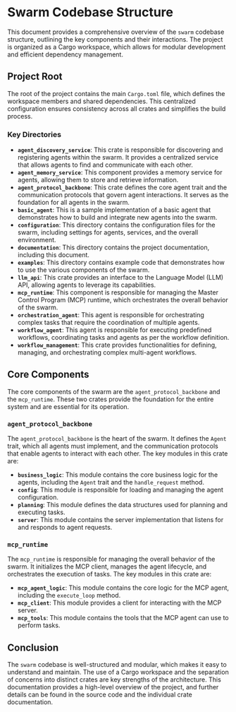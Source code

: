 # Swarm Codebase Structure

This document provides a comprehensive overview of the `swarm` codebase structure, outlining the key components and their interactions. The project is organized as a Cargo workspace, which allows for modular development and efficient dependency management.

## Project Root

The root of the project contains the main `Cargo.toml` file, which defines the workspace members and shared dependencies. This centralized configuration ensures consistency across all crates and simplifies the build process.

### Key Directories

- **`agent_discovery_service`**: This crate is responsible for discovering and registering agents within the swarm. It provides a centralized service that allows agents to find and communicate with each other.
- **`agent_memory_service`**: This component provides a memory service for agents, allowing them to store and retrieve information.
- **`agent_protocol_backbone`**: This crate defines the core agent trait and the communication protocols that govern agent interactions. It serves as the foundation for all agents in the swarm.
- **`basic_agent`**: This is a sample implementation of a basic agent that demonstrates how to build and integrate new agents into the swarm.
- **`configuration`**: This directory contains the configuration files for the swarm, including settings for agents, services, and the overall environment.
- **`documentation`**: This directory contains the project documentation, including this document.
- **`examples`**: This directory contains example code that demonstrates how to use the various components of the swarm.
- **`llm_api`**: This crate provides an interface to the Language Model (LLM) API, allowing agents to leverage its capabilities.
- **`mcp_runtime`**: This component is responsible for managing the Master Control Program (MCP) runtime, which orchestrates the overall behavior of the swarm.
- **`orchestration_agent`**: This agent is responsible for orchestrating complex tasks that require the coordination of multiple agents.
- **`workflow_agent`**: This agent is responsible for executing predefined workflows, coordinating tasks and agents as per the workflow definition.
- **`workflow_management`**: This crate provides functionalities for defining, managing, and orchestrating complex multi-agent workflows.

## Core Components

The core components of the swarm are the `agent_protocol_backbone` and the `mcp_runtime`. These two crates provide the foundation for the entire system and are essential for its operation.

### `agent_protocol_backbone`

The `agent_protocol_backbone` is the heart of the swarm. It defines the `Agent` trait, which all agents must implement, and the communication protocols that enable agents to interact with each other. The key modules in this crate are:

- **`business_logic`**: This module contains the core business logic for the agents, including the `Agent` trait and the `handle_request` method.
- **`config`**: This module is responsible for loading and managing the agent configuration.
- **`planning`**: This module defines the data structures used for planning and executing tasks.
- **`server`**: This module contains the server implementation that listens for and responds to agent requests.

### `mcp_runtime`

The `mcp_runtime` is responsible for managing the overall behavior of the swarm. It initializes the MCP client, manages the agent lifecycle, and orchestrates the execution of tasks. The key modules in this crate are:

- **`mcp_agent_logic`**: This module contains the core logic for the MCP agent, including the `execute_loop` method.
- **`mcp_client`**: This module provides a client for interacting with the MCP server.
- **`mcp_tools`**: This module contains the tools that the MCP agent can use to perform tasks.

## Conclusion

The `swarm` codebase is well-structured and modular, which makes it easy to understand and maintain. The use of a Cargo workspace and the separation of concerns into distinct crates are key strengths of the architecture. This documentation provides a high-level overview of the project, and further details can be found in the source code and the individual crate documentation.
